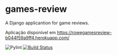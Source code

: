# games-review
A Django applicantion for game reviews.

Aplicação disponível em https://rowegamesreview-b044f59a9ff4.herokuapp.com/

![Pylint](https://github.com/LucasAlvws/games-review/actions/workflows/pylint.yml/badge.svg?branch=main)
[![Build Status](https://app.travis-ci.com/LucasAlvws/games-review.svg?token=zwkftH7VLcWTqsJCbzfB)](https://app.travis-ci.com/LucasAlvws/games-review)
